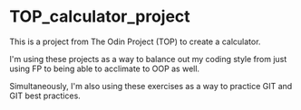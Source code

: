 # TOP_calculator_project

This is a project from The Odin Project (TOP) to create a calculator.

I'm using these projects as a way to balance out my coding style from just using FP to being able to acclimate to OOP as well.

Simultaneously, I'm also using these exercises as a way to practice GIT and GIT best practices.